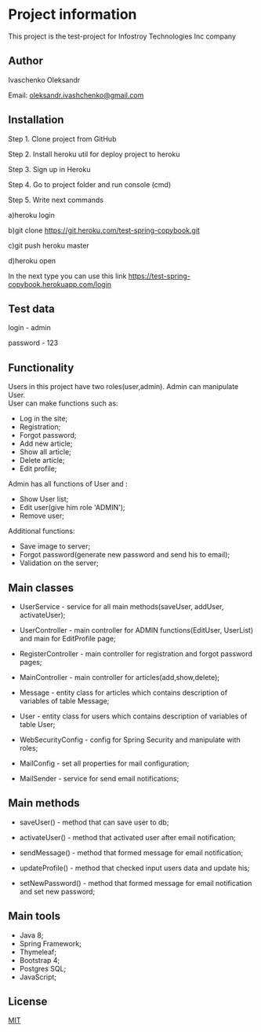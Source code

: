 # Project information   
This project is the test-project for Infostroy Technologies Inc company



## Author
Ivaschenko Oleksandr

Email: 
oleksandr.ivashchenko@gmail.com

## Installation

Step 1. Clone project from GitHub

Step 2. Install heroku util for deploy project to heroku

Step 3. Sign up in Heroku

Step 4. Go to project folder and run console (cmd)

Step 5. Write next commands

a)heroku login

b)git clone https://git.heroku.com/test-spring-copybook.git

c)git push heroku master

d)heroku open

In the next type you can use this link https://test-spring-copybook.herokuapp.com/login

## Test data

login - admin

password - 123 
## Functionality

Users in this project have two roles(user,admin). Admin can manipulate User.  
User can make functions such as:

- Log in the site;
- Registration;
- Forgot password;
- Add new article;
- Show all article;
- Delete article;
- Edit profile;

Admin has all functions of User and :

- Show User list;
- Edit user(give him role 'ADMIN');
- Remove user;

Additional functions:

- Save image to server;
- Forgot password(generate new password and send his to email);
- Validation on the server;

## Main classes

- UserService - service for all main methods(saveUser, addUser, activateUser);

- UserController - main controller for ADMIN functions(EditUser, UserList) and main for EditProfile page;

- RegisterController - main controller for registration and forgot password pages;

- MainController - main controller for articles(add,show,delete);

- Message - entity class for articles which contains description of variables of table Message;

- User - entity class for users which contains description of variables of table User;

- WebSecurityConfig - config for Spring Security and manipulate with roles;

- MailConfig - set all properties for mail configuration;

- MailSender - service for send email notifications;

## Main methods

- saveUser() - method that can save user to db;

- activateUser() - method that activated user after email notification;

- sendMessage() - method that formed message for email notification;

- updateProfile() - method that checked input users data and update his;

- setNewPassword() - method that formed message for email notification and set new password;

## Main tools

- Java 8;
- Spring Framework;
- Thymeleaf;
- Bootstrap 4;
- Postgres SQL;
- JavaScript;









## License
[MIT](https://choosealicense.com/licenses/mit/)